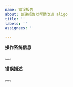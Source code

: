 ```yaml
---
name: 错误报告
about: 创建报告以帮助改进 aligo
title: ''
labels: ''
assignees: ''

---
```



**操作系统信息**

。。。


**错误描述**

。。。
